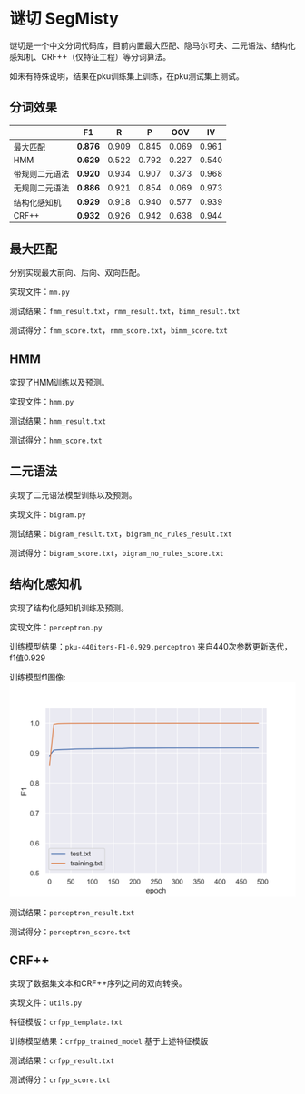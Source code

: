 # 谜切 SegMisty

谜切是一个中文分词代码库，目前内置最大匹配、隐马尔可夫、二元语法、结构化感知机、CRF++（仅特征工程）等分词算法。

如未有特殊说明，结果在pku训练集上训练，在pku测试集上测试。

## 分词效果

|              | F1        | R     | P     | OOV   | IV    |
| ------------ | --------- | ----- | ----- | ----- | ----- |
| 最大匹配     | **0.876** | 0.909 | 0.845 | 0.069 | 0.961 |
| HMM          | **0.629** | 0.522 | 0.792 | 0.227 | 0.540 |
| 带规则二元语法  | **0.920** | 0.934 | 0.907 | 0.373 | 0.968 |
| 无规则二元语法  | **0.886** | 0.921 | 0.854 | 0.069 | 0.973 |
| 结构化感知机 | **0.929** | 0.918 | 0.940 | 0.577 | 0.939 |
| CRF++        | **0.932** | 0.926 | 0.942 | 0.638 | 0.944 |

## 最大匹配

分别实现最大前向、后向、双向匹配。

实现文件：`mm.py`

测试结果：`fmm_result.txt`，`rmm_result.txt`，`bimm_result.txt`

测试得分：`fmm_score.txt`，`rmm_score.txt`，`bimm_score.txt`

## HMM

实现了HMM训练以及预测。

实现文件：`hmm.py`

测试结果：`hmm_result.txt`

测试得分：`hmm_score.txt`

## 二元语法

实现了二元语法模型训练以及预测。

实现文件：`bigram.py`

测试结果：`bigram_result.txt`，`bigram_no_rules_result.txt`

测试得分：`bigram_score.txt`，`bigram_no_rules_score.txt`

## 结构化感知机

实现了结构化感知机训练及预测。

实现文件：`perceptron.py`

训练模型结果：`pku-440iters-F1-0.929.perceptron` 来自440次参数更新迭代，f1值0.929

训练模型f1图像:![perceptron_f1_graph](perceptron_f1_graph.png)

测试结果：`perceptron_result.txt`

测试得分：`perceptron_score.txt`

## CRF++

实现了数据集文本和CRF++序列之间的双向转换。

实现文件：`utils.py`

特征模版：`crfpp_template.txt`

训练模型结果：`crfpp_trained_model` 基于上述特征模版

测试结果：`crfpp_result.txt`

测试得分：`crfpp_score.txt`

